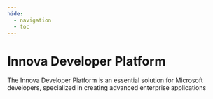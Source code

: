 ```yaml
---
hide:
  - navigation
  - toc
---
```

# Innova Developer Platform

The Innova Developer Platform is an essential solution for Microsoft developers, specialized in creating advanced enterprise applications

